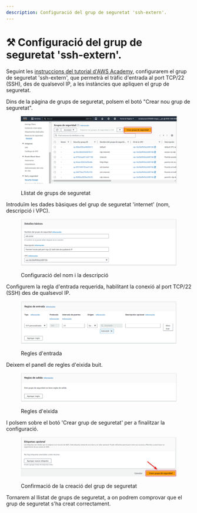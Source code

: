 ```yaml
---
description: Configuració del grup de seguretat 'ssh-extern'.
---
```


# ⚒ Configuració del grup de seguretat 'ssh-extern'.

Seguint les [instruccions del tutorial d'AWS Academy](./), configurarem el grup de seguretat 'ssh-extern', que permetrà el tràfic d'entrada al port TCP/22 (SSH), des de qualsevol IP, a les instàncies que apliquen el grup de seguretat.&#x20;

Dins de la pàgina de grups de seguretat, polsem el botó "Crear nou grup de seguretat".

<figure><img src="../../.gitbook/assets/image (146).png" alt=""><figcaption><p>Llistat de grups de seguretat</p></figcaption></figure>

Introduïm les dades bàsiques del grup de seguretat 'internet' (nom, descripció i VPC).

<figure><img src="../../.gitbook/assets/image (151).png" alt=""><figcaption><p>Configuració del nom i la descripció</p></figcaption></figure>

Configurem la regla d'entrada requerida, habilitant la conexió al port TCP/22 (SSH) des de qualsevol IP.

<figure><img src="../../.gitbook/assets/image (152).png" alt=""><figcaption><p>Regles d'entrada</p></figcaption></figure>

Deixem el panell de regles d'eixida buit.

<figure><img src="../../.gitbook/assets/image (153).png" alt=""><figcaption><p>Regles d'eixida</p></figcaption></figure>

I polsem sobre el botó 'Crear grup de seguretat' per a finalitzar la configuració.&#x20;

<figure><img src="../../.gitbook/assets/image (150).png" alt=""><figcaption><p>Confirmació de la creació del grup de seguretat</p></figcaption></figure>

Tornarem al llistat de grups de seguretat, a on podrem comprovar que el grup de seguretat s'ha creat correctament.













